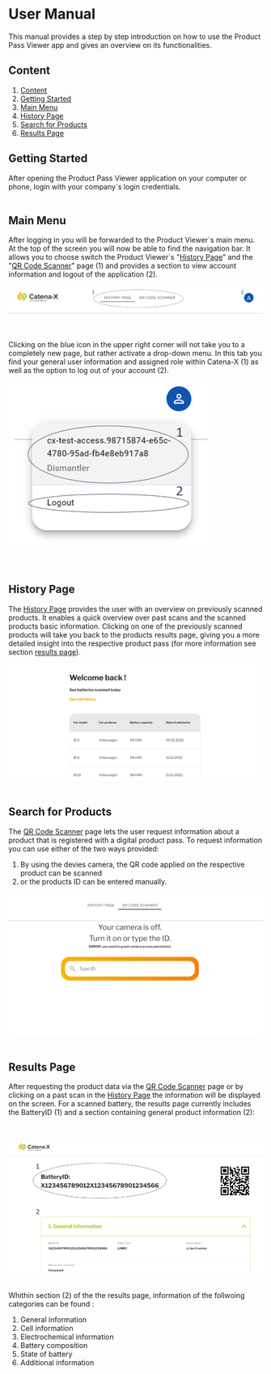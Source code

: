 # User Manual

This manual provides a step by step introduction on how to use the Product Pass Viewer app and gives an overview on its functionalities.

## Content

1. [Content](#content)
2. [Getting Started](#getting-started)
3. [Main Menu](#main-menu)  
4. [History Page](#history-page)
5. [Search for Products](#search-for-products)
6. [Results Page](#results-page)  

## Getting Started

After opening the Product Pass Viewer application on your computer or phone, login with your company´s login credentials.
</br></br>  

## Main Menu

After logging in you will be forwarded to the Product Viewer´s main menu. At the top of the screen you will now be able to find the navigation bar. It allows you to choose switch the Product Viewer´s "[History Page](#history-page)" and the "[QR Code Scanner](#search-for-products)" page (1) and provides a section to view account information and logout of the application (2).  

![Navigation Bar](./NavigationBar.PNG)  
</br></br>  

Clicking on the blue icon in the upper right corner will not take you to a completely new page, but rather activate a drop-down menu. In this tab you find your general user information and assigned role within Catena-X (1) as well as the option to log out of your account (2).

![Profile Information](./ProfileInformation.PNG)  
</br></br>  

## History Page

The [History Page](#history-page) provides the user with an overview on previously scanned products. It enables a quick overview over past scans and the scanned products basic information. Clicking on one of the previously scanned products will take you back to the products results page, giving you a more detailed insight into the respective product pass (for more information see section [results page](#results-page)).

![History Page](./HistoryPage.PNG)
</br></br>

## Search for Products

The [QR Code Scanner](#search-for-products) page lets the user request information about a product that is registered with a digital product pass. To request information you can use either of the two ways provided:

1. By using the devies camera, the QR code applied on the respective product can be scanned
2. or the products ID can be entered manually.

![Code Scanner](./CodeScanner.PNG)
</br></br>  

## Results Page

 After requesting the product data via the [QR Code Scanner](#search-for-products) page or by clicking on a past scan in the [History Page](#history-page) the information will be displayed on the screen. For a scanned battery, the results page currently includes the BatteryID (1) and a section containing general product information (2):

</br></br>
![Product Pass](./BatteryPass.PNG)
</br></br>

Whithin section (2) of the the results page, information of the follwoing categories can be found :  

1. General information
2. Cell information
3. Electrochemical information
4. Battery composition
5. State of battery
6. Additional information

